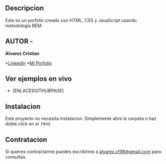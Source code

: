 ## Descripcion

Este es un porfolio creado con HTML, CSS y JavaScript usando metodologia BEM.

## AUTOR -
**Alvarez Cristian**

*[LinkedIn](https://www.linkedin.com/in/c-alvarez98/)
*[Mi Porfolio]()

## Ver ejemplos en vivo
- [ENLACESGITHUBPAGE]

## Instalacion
Este proyecto no necesita instalacion. Simplemente abre la carpeta o haz doble click en el .html

## Contratacion
Si quieres contractarme puedes escribirme a alvarez.cf98@gmail.com para consultas.
